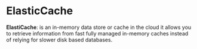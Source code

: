 # ElasticCache
**ElastiCache**: is an in-memory data store or cache in the cloud it allows you to retrieve information 
from fast fully managed in-memory caches instead of relying for slower disk based databases. 
